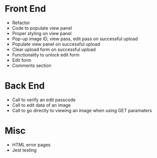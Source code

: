 # Front End

- Refactor
- Code to populate view panel
- Proper styling on view panel
- Pop-up image ID, view pass, edit pass on successful upload
- Populate view panel on successful upload
- Clear upload form on successful upload
- Functionality to unlock edit form
- Edit form
- Comments section

# Back End

- Call to verify an edit passcode
- Call to edit data of an image
- Call to go directly to viewing an image when using GET paramaters

# Misc
- HTML error pages
- Jest testing
